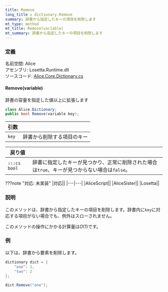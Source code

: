 ```yaml
---
title: Remove
long_title : dictionary.Remove
summary: 辞書から指定したキーの項目を削除します
mt_type: method
mt_title: Remove(variable)
mt_summary: 辞書から指定したキーの項目を削除します
---
```


### 定義
名前空間: Alice<br/>
アセンブリ: Losetta.Runtime.dll<br/>
ソースコード: [Alice.Core.Dictionary.cs](https://github.com/WSOFT-Project/Losetta/blob/master/Losetta.Runtime/Core/Extension/Alice.Core.Dictionary.cs)

#### Remove(variable)

辞書の容量を指定した値以上に拡張します

```cs title="AliceScript"
class Alice.Dictionary;
public bool Remove(variable key);
```

引数||
---|-|
`key`|辞書から削除する項目のキー

戻り値||
---|-|
`:::cs bool`|辞書に指定したキーが見つかり、正常に削除された場合は`true`、キーが見つからない場合は`false`。

???note "対応: 未実装"
    |対応||
    |---|---|
    |AliceScript||
    |AliceSister||
    |Losetta||

### 説明
このメソッドは、辞書から指定したキーの項目を削除します。辞書内に`key`に対応する項目がない場合でも、例外はスローされません。

このメソッドの操作にかかる計算量は$O(1)$です。

### 例
以下は、辞書から要素を削除します。

```cs title="AliceScript"
dictionary dict = { 
    "one": 1,
    "two": 2
};

dict.Remove("one");
```

